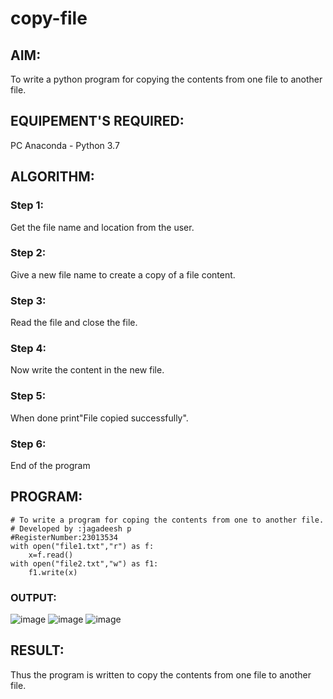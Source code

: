 # copy-file
## AIM:
To write a python program for copying the contents from one file to another file.
## EQUIPEMENT'S REQUIRED: 
PC
Anaconda - Python 3.7
## ALGORITHM: 
### Step 1:
Get the file name and location from the user.
### Step 2: 
 Give a new file name to create a copy of a file content.
### Step 3: 
Read the file and close the file.
### Step 4:  
Now write the content in the new file.
### Step 5: 
When done print"File copied successfully".
### Step 6: 
End of the program
## PROGRAM:
```
# To write a program for coping the contents from one to another file.
# Developed by :jagadeesh p 
#RegisterNumber:23013534
with open("file1.txt","r") as f:
    x=f.read()
with open("file2.txt","w") as f1:
    f1.write(x)
```
### OUTPUT:
![image](https://github.com/jagadeesh9500/copy-file/assets/149087921/68913092-36a9-4401-9686-a717411910e8)
![image](https://github.com/jagadeesh9500/copy-file/assets/149087921/a5b91605-e9a8-47e1-85f8-47a9bf96a447)
![image](https://github.com/jagadeesh9500/copy-file/assets/149087921/a2b3d1f3-c2a4-4986-8990-7165300d09cc)


## RESULT:
Thus the program is written to copy the contents from one file to another file.
